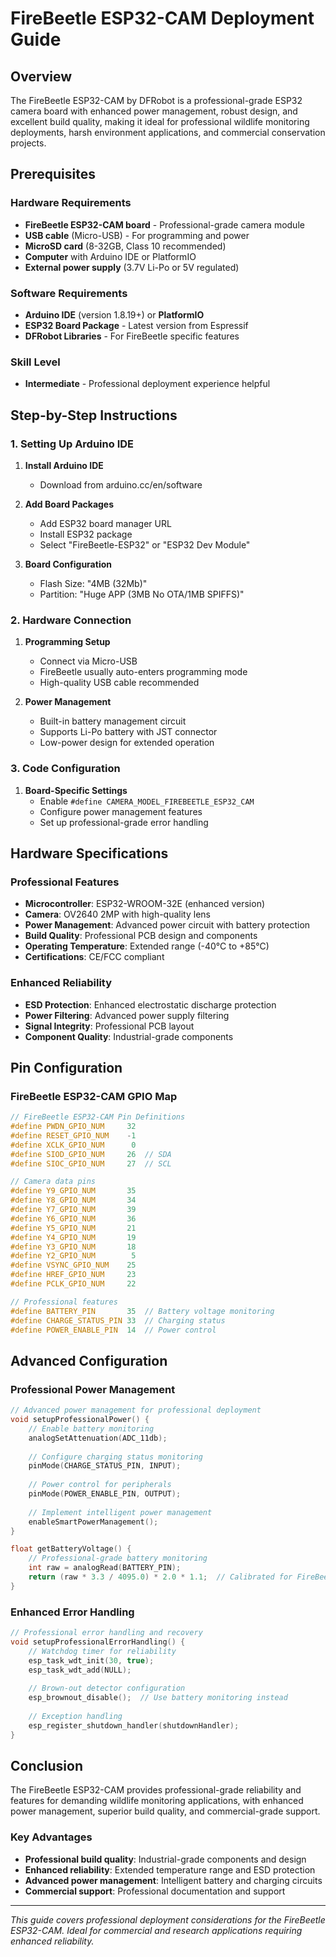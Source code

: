 # FireBeetle ESP32-CAM Deployment Guide

## Overview

The FireBeetle ESP32-CAM by DFRobot is a professional-grade ESP32 camera board with enhanced power management, robust design, and excellent build quality, making it ideal for professional wildlife monitoring deployments, harsh environment applications, and commercial conservation projects.

## Prerequisites

### Hardware Requirements
- **FireBeetle ESP32-CAM board** - Professional-grade camera module
- **USB cable** (Micro-USB) - For programming and power
- **MicroSD card** (8-32GB, Class 10 recommended)
- **Computer** with Arduino IDE or PlatformIO
- **External power supply** (3.7V Li-Po or 5V regulated)

### Software Requirements
- **Arduino IDE** (version 1.8.19+) or **PlatformIO**
- **ESP32 Board Package** - Latest version from Espressif
- **DFRobot Libraries** - For FireBeetle specific features

### Skill Level
- **Intermediate** - Professional deployment experience helpful

## Step-by-Step Instructions

### 1. Setting Up Arduino IDE

1. **Install Arduino IDE**
   - Download from arduino.cc/en/software

2. **Add Board Packages**
   - Add ESP32 board manager URL
   - Install ESP32 package
   - Select "FireBeetle-ESP32" or "ESP32 Dev Module"

3. **Board Configuration**
   - Flash Size: "4MB (32Mb)"
   - Partition: "Huge APP (3MB No OTA/1MB SPIFFS)"

### 2. Hardware Connection

1. **Programming Setup**
   - Connect via Micro-USB
   - FireBeetle usually auto-enters programming mode
   - High-quality USB cable recommended

2. **Power Management**
   - Built-in battery management circuit
   - Supports Li-Po battery with JST connector
   - Low-power design for extended operation

### 3. Code Configuration

1. **Board-Specific Settings**
   - Enable `#define CAMERA_MODEL_FIREBEETLE_ESP32_CAM`
   - Configure power management features
   - Set up professional-grade error handling

## Hardware Specifications

### Professional Features
- **Microcontroller**: ESP32-WROOM-32E (enhanced version)
- **Camera**: OV2640 2MP with high-quality lens
- **Power Management**: Advanced power circuit with battery protection
- **Build Quality**: Professional PCB design and components
- **Operating Temperature**: Extended range (-40°C to +85°C)
- **Certifications**: CE/FCC compliant

### Enhanced Reliability
- **ESD Protection**: Enhanced electrostatic discharge protection
- **Power Filtering**: Advanced power supply filtering
- **Signal Integrity**: Professional PCB layout
- **Component Quality**: Industrial-grade components

## Pin Configuration

### FireBeetle ESP32-CAM GPIO Map
```cpp
// FireBeetle ESP32-CAM Pin Definitions
#define PWDN_GPIO_NUM     32
#define RESET_GPIO_NUM    -1
#define XCLK_GPIO_NUM      0
#define SIOD_GPIO_NUM     26  // SDA
#define SIOC_GPIO_NUM     27  // SCL

// Camera data pins
#define Y9_GPIO_NUM       35
#define Y8_GPIO_NUM       34
#define Y7_GPIO_NUM       39
#define Y6_GPIO_NUM       36
#define Y5_GPIO_NUM       21
#define Y4_GPIO_NUM       19
#define Y3_GPIO_NUM       18
#define Y2_GPIO_NUM        5
#define VSYNC_GPIO_NUM    25
#define HREF_GPIO_NUM     23
#define PCLK_GPIO_NUM     22

// Professional features
#define BATTERY_PIN       35  // Battery voltage monitoring
#define CHARGE_STATUS_PIN 33  // Charging status
#define POWER_ENABLE_PIN  14  // Power control
```

## Advanced Configuration

### Professional Power Management
```cpp
// Advanced power management for professional deployment
void setupProfessionalPower() {
    // Enable battery monitoring
    analogSetAttenuation(ADC_11db);
    
    // Configure charging status monitoring
    pinMode(CHARGE_STATUS_PIN, INPUT);
    
    // Power control for peripherals
    pinMode(POWER_ENABLE_PIN, OUTPUT);
    
    // Implement intelligent power management
    enableSmartPowerManagement();
}

float getBatteryVoltage() {
    // Professional-grade battery monitoring
    int raw = analogRead(BATTERY_PIN);
    return (raw * 3.3 / 4095.0) * 2.0 * 1.1;  // Calibrated for FireBeetle
}
```

### Enhanced Error Handling
```cpp
// Professional error handling and recovery
void setupProfessionalErrorHandling() {
    // Watchdog timer for reliability
    esp_task_wdt_init(30, true);
    esp_task_wdt_add(NULL);
    
    // Brown-out detector configuration
    esp_brownout_disable();  // Use battery monitoring instead
    
    // Exception handling
    esp_register_shutdown_handler(shutdownHandler);
}
```

## Conclusion

The FireBeetle ESP32-CAM provides professional-grade reliability and features for demanding wildlife monitoring applications, with enhanced power management, superior build quality, and commercial-grade support.

### Key Advantages
- **Professional build quality**: Industrial-grade components and design
- **Enhanced reliability**: Extended temperature range and ESD protection
- **Advanced power management**: Intelligent battery and charging circuits
- **Commercial support**: Professional documentation and support

---

*This guide covers professional deployment considerations for the FireBeetle ESP32-CAM. Ideal for commercial and research applications requiring enhanced reliability.*